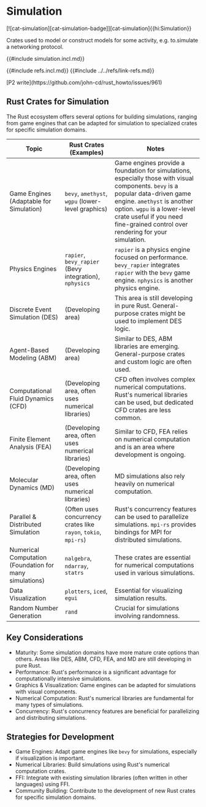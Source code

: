 # Simulation

[![cat-simulation][cat-simulation-badge]][cat-simulation]{{hi:Simulation}}

Crates used to model or construct models for some activity, e.g. to.simulate a networking protocol.

{{#include simulation.incl.md}}

{{#include refs.incl.md}}
{{#include ../../refs/link-refs.md}}

<div class="hidden">
[P2 write](https://github.com/john-cd/rust_howto/issues/961)

## Rust Crates for Simulation

The Rust ecosystem offers several options for building simulations, ranging from game engines that can be adapted for simulation to specialized crates for specific simulation domains.

| Topic | Rust Crates (Examples) | Notes |
|---|---|---|
| Game Engines (Adaptable for Simulation) | `bevy`, `amethyst`, `wgpu` (lower-level graphics) | Game engines provide a foundation for simulations, especially those with visual components. `bevy` is a popular data-driven game engine. `amethyst` is another option. `wgpu` is a lower-level crate useful if you need fine-grained control over rendering for your simulation. |
| Physics Engines | `rapier`, `bevy_rapier` (Bevy integration), `nphysics` | `rapier` is a physics engine focused on performance. `bevy_rapier` integrates `rapier` with the `bevy` game engine. `nphysics` is another physics engine. |
| Discrete Event Simulation (DES) | (Developing area) | This area is still developing in pure Rust. General-purpose crates might be used to implement DES logic. |
| Agent-Based Modeling (ABM) | (Developing area) | Similar to DES, ABM libraries are emerging. General-purpose crates and custom logic are often used. |
| Computational Fluid Dynamics (CFD) | (Developing area, often uses numerical libraries) | CFD often involves complex numerical computations. Rust's numerical libraries can be used, but dedicated CFD crates are less common. |
| Finite Element Analysis (FEA) | (Developing area, often uses numerical libraries) | Similar to CFD, FEA relies on numerical computation and is an area where development is ongoing. |
| Molecular Dynamics (MD) | (Developing area, often uses numerical libraries) | MD simulations also rely heavily on numerical computation. |
| Parallel & Distributed Simulation | (Often uses concurrency crates like `rayon`, `tokio`, `mpi-rs`) | Rust's concurrency features can be used to parallelize simulations. `mpi-rs` provides bindings for MPI for distributed simulations. |
| Numerical Computation (Foundation for many simulations) | `nalgebra`, `ndarray`, `statrs` | These crates are essential for numerical computations used in various simulations. |
| Data Visualization | `plotters`, `iced`, `egui` | Essential for visualizing simulation results. |
| Random Number Generation | `rand` | Crucial for simulations involving randomness. |

## Key Considerations

- Maturity: Some simulation domains have more mature crate options than others. Areas like DES, ABM, CFD, FEA, and MD are still developing in pure Rust.
- Performance: Rust's performance is a significant advantage for computationally intensive simulations.
- Graphics & Visualization: Game engines can be adapted for simulations with visual components.
- Numerical Computation: Rust's numerical libraries are fundamental for many types of simulations.
- Concurrency: Rust's concurrency features are beneficial for parallelizing and distributing simulations.

## Strategies for Development

- Game Engines: Adapt game engines like `bevy` for simulations, especially if visualization is important.
- Numerical Libraries: Build simulations using Rust's numerical computation crates.
- FFI: Integrate with existing simulation libraries (often written in other languages) using FFI.
- Community Building: Contribute to the development of new Rust crates for specific simulation domains.

</div>
